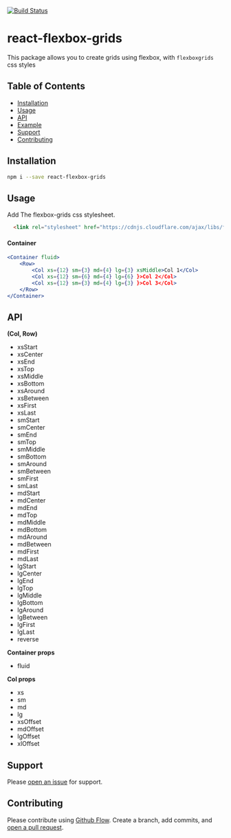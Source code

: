 [![Build Status](https://travis-ci.org/webdeveloperpr/react-flexbox-grids.svg?branch=master)](https://travis-ci.org/webdeveloperpr/react-flexbox-grids)
# react-flexbox-grids

This package allows you to create grids using flexbox, with `flexboxgrids` css styles

## Table of Contents

- [Installation](#installation)
- [Usage](#usage)
- [API](#api)
- [Example](#example)
- [Support](#support)
- [Contributing](#contributing)

## Installation

```sh
npm i --save react-flexbox-grids
```

## Usage

Add The flexbox-grids css stylesheet.

```html
  <link rel="stylesheet" href="https://cdnjs.cloudflare.com/ajax/libs/flexboxgrid/6.3.1/flexboxgrid.css">
```

#### Container

```jsx
<Container fluid>
    <Row>
        <Col xs={12} sm={3} md={4} lg={3} xsMiddle>Col 1</Col>
        <Col xs={12} sm={6} md={4} lg={6} }>Col 2</Col>
        <Col xs={12} sm={3} md={4} lg={3} }>Col 3</Col>
    </Row>
</Container>
```


## API

**(Col, Row)**
- xsStart
- xsCenter
- xsEnd
- xsTop
- xsMiddle
- xsBottom
- xsAround
- xsBetween
- xsFirst
- xsLast
- smStart
- smCenter
- smEnd
- smTop
- smMiddle
- smBottom
- smAround
- smBetween
- smFirst
- smLast
- mdStart
- mdCenter
- mdEnd
- mdTop
- mdMiddle
- mdBottom
- mdAround
- mdBetween
- mdFirst
- mdLast
- lgStart
- lgCenter
- lgEnd
- lgTop
- lgMiddle
- lgBottom
- lgAround
- lgBetween
- lgFirst
- lgLast
- reverse

**Container props**
- fluid

**Col props**
- xs
- sm
- md
- lg
- xsOffset
- mdOffset
- lgOffset
- xlOffset

## Support

Please [open an issue](https://github.com/webdeveloperpr/react-flexbox-grids/issues) for support.

## Contributing

Please contribute using [Github Flow](https://guides.github.com/introduction/flow/). Create a branch, add commits, and [open a pull request](https://github.com/webdeveloperpr/react-flexbox-grids/pulls).

